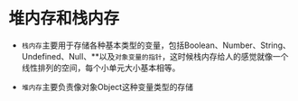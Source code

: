 # 堆内存和栈内存


- `栈内存`主要用于存储各种基本类型的变量，包括Boolean、Number、String、Undefined、Null、**以及`对象变量的指针`，这时候栈内存给人的感觉就像一个线性排列的空间，每个小单元大小基本相等。

- `堆内存`主要负责像对象Object这种变量类型的存储